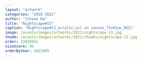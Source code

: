 ```yaml
---
layout: "artwork"
categories: "2018-2022"
author: "Jihoon Ha"
title: "Nightscape#13"
caption: "Nightscape#13_acrylic,oil on canvas_73×61㎝_2021"
image: /assets/images/artworks/2021/nightscape-13.jpg
thumb: /assets/images/artworks/2021/thumbs/nightscape-13.jpg
order: 22010561
sizeScore: 05
orderByYear: 2021085
---
```

